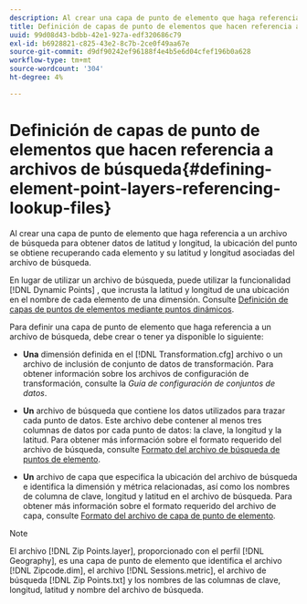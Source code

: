 ```yaml
---
description: Al crear una capa de punto de elemento que haga referencia a un archivo de búsqueda para obtener datos de latitud y longitud, la ubicación del punto se obtiene recuperando cada elemento y su latitud y longitud asociadas del archivo de búsqueda.
title: Definición de capas de punto de elementos que hacen referencia a archivos de búsqueda
uuid: 99d08d43-bdbb-42e1-927a-edf320686c79
exl-id: b6928821-c825-43e2-8c7b-2ce0f49aa67e
source-git-commit: d9df90242ef96188f4e4b5e6d04cfef196b0a628
workflow-type: tm+mt
source-wordcount: '304'
ht-degree: 4%

---
```


# Definición de capas de punto de elementos que hacen referencia a archivos de búsqueda{#defining-element-point-layers-referencing-lookup-files}

Al crear una capa de punto de elemento que haga referencia a un archivo de búsqueda para obtener datos de latitud y longitud, la ubicación del punto se obtiene recuperando cada elemento y su latitud y longitud asociadas del archivo de búsqueda.

En lugar de utilizar un archivo de búsqueda, puede utilizar la funcionalidad [!DNL Dynamic Points] , que incrusta la latitud y longitud de una ubicación en el nombre de cada elemento de una dimensión. Consulte [Definición de capas de puntos de elementos mediante puntos dinámicos](../../../../../home/c-geo-oview/c-wk-img-lyrs/c-elmt-pt-lyrs/c-elmt-pt-lyrs-ref-lkp-files/c-elmt-pt-lyr-file-frmt/c-dyn-pts.md#concept-77ae65bedc3f465489bc135ae7e3c2f3).

Para definir una capa de punto de elemento que haga referencia a un archivo de búsqueda, debe crear o tener ya disponible lo siguiente:

* **Una** dimensión definida en el  [!DNL Transformation.cfg] archivo o un archivo de inclusión de conjunto de datos de transformación. Para obtener información sobre los archivos de configuración de transformación, consulte la *Guía de configuración de conjuntos de datos*.

* **Un** archivo de búsqueda que contiene los datos utilizados para trazar cada punto de datos. Este archivo debe contener al menos tres columnas de datos por cada punto de datos: la clave, la longitud y la latitud. Para obtener más información sobre el formato requerido del archivo de búsqueda, consulte [Formato del archivo de búsqueda de puntos de elemento](../../../../../home/c-geo-oview/c-wk-img-lyrs/c-elmt-pt-lyrs/c-elmt-pt-lyrs-ref-lkp-files/c-elmt-pt-lkp-file-frmt.md#concept-c059121019ea4dbcb1c17129567f4121).

* **Un** archivo de capa que especifica la ubicación del archivo de búsqueda e identifica la dimensión y métrica relacionadas, así como los nombres de columna de clave, longitud y latitud en el archivo de búsqueda. Para obtener más información sobre el formato requerido del archivo de capa, consulte [Formato del archivo de capa de punto de elemento](../../../../../home/c-geo-oview/c-wk-img-lyrs/c-elmt-pt-lyrs/c-elmt-pt-lyrs-ref-lkp-files/c-elmt-pt-lyr-file-frmt/c-elmt-pt-lyr-file-frmt.md#concept-678a95cb69644105a7af1b86ad5a5981).

>[!NOTE]
>
>El archivo [!DNL Zip Points.layer], proporcionado con el perfil [!DNL Geography], es una capa de punto de elemento que identifica el archivo [!DNL Zipcode.dim], el archivo [!DNL Sessions.metric], el archivo de búsqueda [!DNL Zip Points.txt] y los nombres de las columnas de clave, longitud, latitud y nombre del archivo de búsqueda.
